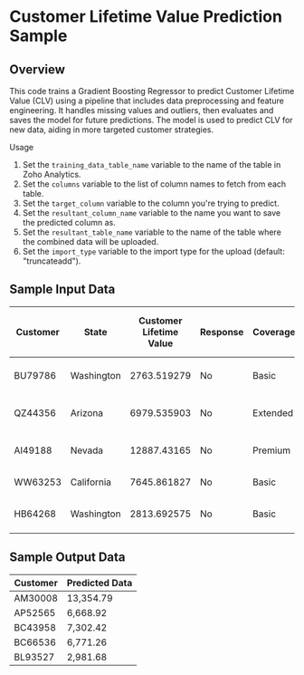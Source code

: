 # Customer Lifetime Value Prediction Sample

## Overview

This code trains a Gradient Boosting Regressor to predict Customer Lifetime Value (CLV) using a pipeline that includes data preprocessing and feature engineering. It handles missing values and outliers, then evaluates and saves the model for future predictions. The model is used to predict CLV for new data, aiding in more targeted customer strategies.

Usage

1. Set the `training_data_table_name` variable to the name of the table in Zoho Analytics.
2. Set the `columns` variable to the list of column names to fetch from each table.
3. Set the `target_column` variable to the column you're trying to predict.
4. Set the `resultant_column_name` variable to the name you want to save the predicted column as. 
5. Set the `resultant_table_name` variable to the name of the table where the combined data will be uploaded.
6. Set the `import_type` variable to the import type for the upload (default: "truncateadd").

## Sample Input Data

| Customer | State      | Customer Lifetime Value | Response | Coverage | Education | Effective To Date | EmploymentStatus | Gender | Income | Location Code | Marital Status | Monthly Premium Auto | Months Since Last Claim | Months Since Policy Inception | Number of Open Complaints | Number of Policies | Policy Type   | Policy      | Renew Offer Type | Sales Channel | Total Claim Amount | Vehicle Class | Vehicle Size |
|----------|------------|-------------------------|----------|----------|-----------|-------------------|------------------|--------|--------|---------------|----------------|-----------------------|--------------------------|------------------------------|---------------------------|--------------------|---------------|-------------|------------------|---------------|---------------------|---------------|--------------|
| BU79786  | Washington | 2763.519279             | No       | Basic    | Bachelor  | 02/24/11          | Employed          | F      | 56274  | Suburban      | Married        | 69                    | 32                       | 5                            | 0                         | 1                  | Corporate Auto | Corporate L3 | Offer1           | Agent         | 384.811147          | Two-Door Car  | Medsize      |
| QZ44356  | Arizona    | 6979.535903             | No       | Extended | Bachelor  | 01/31/11          | Unemployed        | F      | 0      | Suburban      | Single         | 94                    | 13                       | 42                           | 0                         | 8                  | Personal Auto | Personal L3 | Offer3           | Agent         | 1131.464935         | Four-Door Car | Medsize      |
| AI49188  | Nevada     | 12887.43165             | No       | Premium  | Bachelor  | 02/19/11          | Employed          | F      | 48767  | Suburban      | Married        | 108                   | 18                       | 38                           | 0                         | 2                  | Personal Auto | Personal L3 | Offer1           | Agent         | 566.472247          | Two-Door Car  | Medsize      |
| WW63253  | California | 7645.861827             | No       | Basic    | Bachelor  | 01/20/11          | Unemployed        | M      | 0      | Suburban      | Married        | 106                   | 18                       | 65                           | 0                         | 7                  | Corporate Auto | Corporate L2 | Offer1           | Call Center   | 529.881344          | SUV           | Medsize      |
| HB64268  | Washington | 2813.692575             | No       | Basic    | Bachelor  | 02/03/2011         | Employed          | M      | 43836  | Rural         | Single         | 73                    | 12                       | 44                           | 0                         | 1                  | Personal Auto | Personal L1 | Offer1           | Agent         | 138.130879          | Four-Door Car | Medsize      |

## Sample Output Data

| Customer | Predicted Data |
|----------|----------------|
| AM30008  | 13,354.79      |
| AP52565  | 6,668.92       |
| BC43958  | 7,302.42       |
| BC66536  | 6,771.26       |
| BL93527  | 2,981.68       |